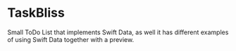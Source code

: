 # TaskBliss

Small ToDo List that implements Swift Data, as well it has different examples of using Swift Data together with a preview. 
